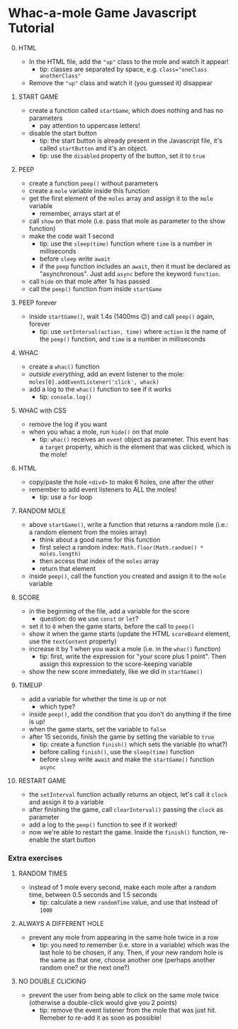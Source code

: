 # Whac-a-mole Game Javascript Tutorial

0) HTML
    - In the HTML file, add the `"up"` class to the mole and watch it appear!
        - tip: classes are separated by space, e.g. `class="oneClass anotherClass"`
    - Remove the `"up"` class and watch it (you guessed it) disappear

1) START GAME
    - create a function called `startGame`, which does nothing and has no parameters
        - pay attention to uppercase letters!
    - disable the start button
        - tip: the start button is already present in the Javascript file, it's called `startButton` and it's an object.
        - tip: use the `disabled` property of the button, set it to `true`

2) PEEP
    - create a function `peep()` without parameters
    - create a `mole` variable inside this function
    - get the first element of the `moles` array and assign it to the `mole` variable
        - remember, arrays start at `0`!
    - call `show` on that mole (i.e. pass that mole as parameter to the show function)
    - make the code wait 1 second
        - tip: use the `sleep(time)` function where `time` is a number in milliseconds
        - before `sleep` write `await`
        - if the `peep` function includes an `await`, then it must be declared as "asynchronous". Just add `async` before the keyword `function`.
    - call `hide` on that mole after 1s has passed
    - call the `peep()` function from inside `startGame`

3) PEEP forever
    - inside `startGame()`, wait 1.4s (1400ms 😉) and call `peep()` again, forever
        - tip: use `setInterval(action, time)` where `action` is the name of the `peep()` function, and `time` is a number in milliseconds

4) WHAC
    - create a `whac()` function
    - *outside everything*, add an event listener to the mole: `moles[0].addEventListener('click', whack)`
    - add a log to the `whac()` function to see if it works
        - tip: `console.log()`

5) WHAC with CSS
    - remove the log if you want
    - when you whac a mole, run `hide()` on that mole
        - tip: `whac()` receives an `event` object as parameter. This event has a `target` property, which is the element that was clicked, which is the mole!

6) HTML
    - copy/paste the hole `<divd>` to make 6 holes, one after the other
    - remember to add event listeners to ALL the moles!
        - tip: use a `for` loop

7) RANDOM MOLE
    - above `startGame()`, write a function that returns a random mole (i.e.: a random element from the moles array)
        - think about a good name for this function
        - first select a random index: `Math.floor(Math.random() * moles.length)`
        - then access that index of the `moles` array
        - return that element
    - inside `peep()`, call the function you created and assign it to the `mole` variable

8) SCORE
    - in the beginning of the file, add a variable for the score
        - question: do we use `const` or `let`?
    - set it to `0` when the game starts, before the call to `peep()`
    - show it when the game starts (update the HTML `scoreBoard` element, use the `textContent` property)
    - increase it by 1 when you wack a mole (i.e. in the `whac()` function)
        - tip: first, write the expression for "your score plus 1 point". Then assign this expression to the score-keeping variable
    - show the new score immediately, like we did in `startGame()`


9) TIMEUP
    - add a variable for whether the time is up or not
        - which type?
    - inside `peep()`, add the condition that you don't do anything if the time is up!
    - when the game starts, set the variable to `false`
    - after 15 seconds, finish the game by setting the variable to `true`
        - tip: create a function `finish()` which sets the variable (to what?)
        - before calling `finish()`, use the `sleep(time)` function
        - before `sleep` write `await` and make the `startGame()` function `async`

10) RESTART GAME
    - the `setInterval` function actually returns an object, let's call it `clock` and assign it to a variable
    - after finishing the game, call `clearInterval()` passing the `clock` as parameter
    - add a log to the `peep()` function to see if it worked!
    - now we're able to restart the game. Inside the `finish()` function, re-enable the start button

### Extra exercises

1. RANDOM TIMES
    - instead of 1 mole every second, make each mole after a random time, between 0.5 seconds and 1.5 seconds
        - tip: calculate a new `randomTime` value, and use that instead of `1000`

2. ALWAYS A DIFFERENT HOLE
    - prevent any mole from appearing in the same hole twice in a row
        - tip: you need to remember (i.e. store in a variable) which was the last hole to be chosen, if any. Then, if your new random hole is the same as that one, choose another one (perhaps another random one? or the next one?)

3. NO DOUBLE CLICKING
    - prevent the user from being able to click on the same mole twice (otherwise a double-click would give you 2 points)
        - tip: remove the event listener from the mole that was just hit. Remeber to re-add it as soon as possible!
